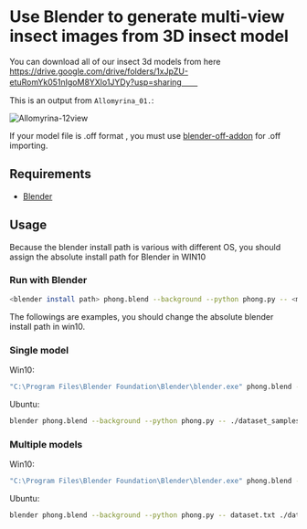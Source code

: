 # Use Blender to generate multi-view insect images from 3D insect model

You can download all of our insect 3d models from here
https://drive.google.com/drive/folders/1xJpZU-etuRomYk051nIgoM8YXlo1JYDy?usp=sharing　　

This is an output from `Allomyrina_01.`:

<img src="https://i.ibb.co/XDYRBZK/Allomyrina-12view.png" alt="Allomyrina-12view" border="0">  

If your model file is .off format , you must use [blender-off-addon](https://github.com/alextsui05/blender-off-addon) for .off importing.

## Requirements
 - [Blender](https://www.blender.org/)

## Usage
Because the blender install path is various with different OS,  you should assign the absolute install path for Blender in WIN10

### Run with Blender

```bash
<blender install path> phong.blend --background --python phong.py -- <model file> <output dir>
```
The followings are examples, you should change the absolute blender install path in win10.

### Single model
Win10:

```bash
"C:\Program Files\Blender Foundation\Blender\blender.exe" phong.blend --background --python phong.py -- .\\dataset_samples\\Allomyrina_01.stl .\\single_samples_MV
```

Ubuntu:

```bash
blender phong.blend --background --python phong.py -- ./dataset_samples/Allomyrina_01.stl ./single_samples_MV
```



### Multiple models

Win10:

```bash
"C:\Program Files\Blender Foundation\Blender\blender.exe" phong.blend --background --python phong.py -- dataset.txt .\dataset_samples_MV
```

Ubuntu:

```bash
blender phong.blend --background --python phong.py -- dataset.txt ./dataset_samples_MV
```

